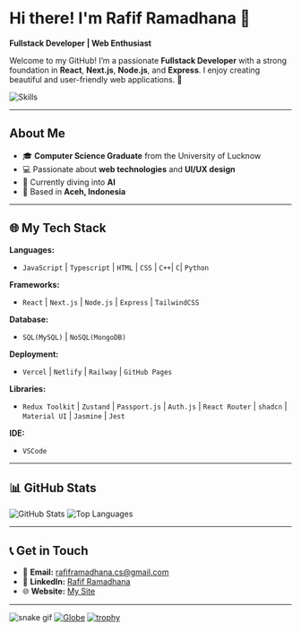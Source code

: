 # Hi there! I'm Rafif Ramadhana 👋

**Fullstack Developer | Web Enthusiast**

Welcome to my GitHub! I’m a passionate **Fullstack Developer** with a strong foundation in **React**, **Next.js**, **Node.js**, and **Express**. I enjoy creating beautiful and user-friendly web applications. 🚀

![Skills](https://skillicons.dev/icons?i=react,nextjs,nodejs,express,tailwind,js,ts,python,mongodb,mysql)

---

## About Me
- 🎓 **Computer Science Graduate** from the University of Lucknow
- 💻 Passionate about **web technologies** and **UI/UX design**
- 🌱 Currently diving into **AI**
- 📍 Based in **Aceh, Indonesia**

---

## 🌐 My Tech Stack

**Languages:**
- `JavaScript` | `Typescript` | `HTML` | `CSS` | `C++`| `C`| `Python`
  
**Frameworks:**
- `React` | `Next.js` | `Node.js` | `Express` | `TailwindCSS`
  
**Database:**
- `SQL(MySQL)` | `NoSQL(MongoDB)`
  
**Deployment:**
- `Vercel` | `Netlify` | `Railway` | `GitHub Pages`
  
**Libraries:**
- `Redux Toolkit` | `Zustand` | `Passport.js` | `Auth.js` | `React Router` | `shadcn` | `Material UI` | `Jasmine` | `Jest`

**IDE:**
- `VSCode`

---


## 📊 GitHub Stats

![GitHub Stats](https://github-readme-stats.vercel.app/api?username=rafiframadhana&show_icons=true&count_private=true&hide_title=true)
![Top Languages](https://github-readme-stats.vercel.app/api/top-langs/?username=rafiframadhana&layout=compact&hide=html&theme=radical)

---

## 📞 Get in Touch

- 📧 **Email:** [rafiframadhana.cs@gmail.com](mailto:rafiframadhana.cs@gmail.com)
- 🔗 **LinkedIn:** [Rafif Ramadhana](https://www.linkedin.com/in/rafif-ramadhana-230603250)
- 🌐 **Website:** [My Site](https://rafiframadhana.site/)

---
![snake gif](https://github.com/rafiframadhana/rafiframadhana/blob/output/github-contribution-grid-snake.svg)
[![Globe](https://github.com/rafiframadhana/rafiframadhana/blob/main/assets/globe.gif)](https://clustrmaps.com/site/1bnw7)
[![trophy](https://github-profile-trophy.vercel.app/?username=rafiframadhana&theme=radical&column=7)](https://github.com/ryo-ma/github-profile-trophy)

